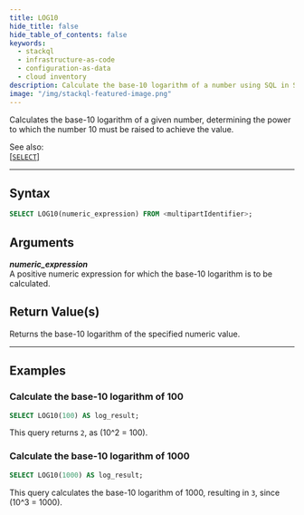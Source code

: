 ```yaml
---
title: LOG10
hide_title: false
hide_table_of_contents: false
keywords:
  - stackql
  - infrastructure-as-code
  - configuration-as-data
  - cloud inventory
description: Calculate the base-10 logarithm of a number using SQL in StackQL.
image: "/img/stackql-featured-image.png"
---
```

Calculates the base-10 logarithm of a given number, determining the power to which the number 10 must be raised to achieve the value.

See also:  
[[`SELECT`]](/docs/language-spec/select) 

* * * 

## Syntax

```sql
SELECT LOG10(numeric_expression) FROM <multipartIdentifier>;
```

## Arguments

__*numeric_expression*__  
A positive numeric expression for which the base-10 logarithm is to be calculated.

## Return Value(s)
Returns the base-10 logarithm of the specified numeric value.

* * *

## Examples

### Calculate the base-10 logarithm of 100

```sql
SELECT LOG10(100) AS log_result;
```

This query returns `2`, as \(10^2 = 100\).

### Calculate the base-10 logarithm of 1000

```sql
SELECT LOG10(1000) AS log_result;
```

This query calculates the base-10 logarithm of 1000, resulting in `3`, since \(10^3 = 1000\).

